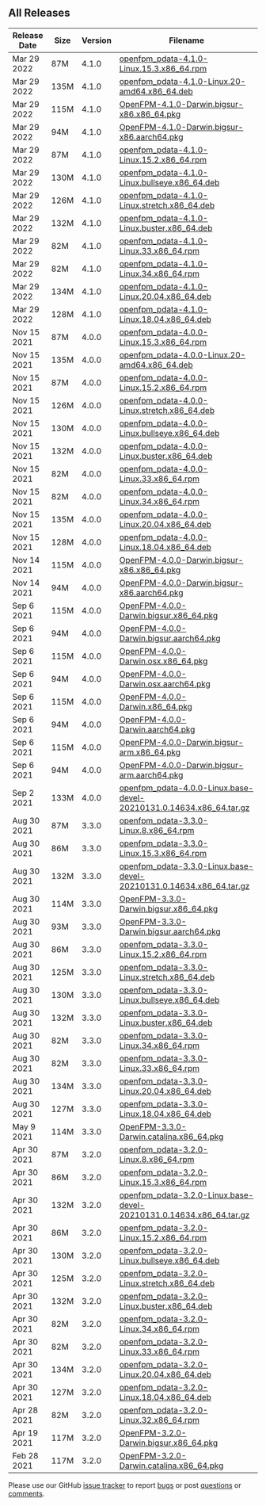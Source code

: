 ## All Releases

 **Release Date** | **Size** | **Version** | **Filename** |
 ------------ | ----------- | ----------------- | -------- |
  Mar 29  2022 | 87M | 4.1.0 | [openfpm_pdata-4.1.0-Linux.15.3.x86_64.rpm](https://openfpm.mpi-cbg.de/upload/super_bundles/openfpm_pdata-4.1.0-Linux.15.3.x86_64.rpm) |
  Mar 29  2022 | 135M | 4.1.0 | [openfpm_pdata-4.1.0-Linux.20-amd64.x86_64.deb](https://openfpm.mpi-cbg.de/upload/super_bundles/openfpm_pdata-4.1.0-Linux.20-amd64.x86_64.deb) |
 Mar 29  2022 | 115M | 4.1.0 | [OpenFPM-4.1.0-Darwin.bigsur-x86.x86_64.pkg](https://openfpm.mpi-cbg.de/upload/super_bundles/OpenFPM-4.1.0-Darwin.bigsur-x86.x86_64.pkg) |
  Mar 29  2022 | 94M | 4.1.0 | [OpenFPM-4.1.0-Darwin.bigsur-x86.aarch64.pkg](https://openfpm.mpi-cbg.de/upload/super_bundles/OpenFPM-4.1.0-Darwin.bigsur-x86.aarch64.pkg) |
  Mar 29  2022 | 87M | 4.1.0 | [openfpm_pdata-4.1.0-Linux.15.2.x86_64.rpm](https://openfpm.mpi-cbg.de/upload/super_bundles/openfpm_pdata-4.1.0-Linux.15.2.x86_64.rpm) |
 Mar 29  2022 | 130M | 4.1.0 | [openfpm_pdata-4.1.0-Linux.bullseye.x86_64.deb](https://openfpm.mpi-cbg.de/upload/super_bundles/openfpm_pdata-4.1.0-Linux.bullseye.x86_64.deb) |
 Mar 29  2022 | 126M | 4.1.0 | [openfpm_pdata-4.1.0-Linux.stretch.x86_64.deb](https://openfpm.mpi-cbg.de/upload/super_bundles/openfpm_pdata-4.1.0-Linux.stretch.x86_64.deb) |
 Mar 29  2022 | 132M | 4.1.0 | [openfpm_pdata-4.1.0-Linux.buster.x86_64.deb](https://openfpm.mpi-cbg.de/upload/super_bundles/openfpm_pdata-4.1.0-Linux.buster.x86_64.deb) |
  Mar 29  2022 | 82M | 4.1.0 | [openfpm_pdata-4.1.0-Linux.33.x86_64.rpm](https://openfpm.mpi-cbg.de/upload/super_bundles/openfpm_pdata-4.1.0-Linux.33.x86_64.rpm) |
  Mar 29  2022 | 82M | 4.1.0 | [openfpm_pdata-4.1.0-Linux.34.x86_64.rpm](https://openfpm.mpi-cbg.de/upload/super_bundles/openfpm_pdata-4.1.0-Linux.34.x86_64.rpm) |
 Mar 29  2022 | 134M | 4.1.0 | [openfpm_pdata-4.1.0-Linux.20.04.x86_64.deb](https://openfpm.mpi-cbg.de/upload/super_bundles/openfpm_pdata-4.1.0-Linux.20.04.x86_64.deb) |
 Mar 29  2022 | 128M | 4.1.0 | [openfpm_pdata-4.1.0-Linux.18.04.x86_64.deb](https://openfpm.mpi-cbg.de/upload/super_bundles/openfpm_pdata-4.1.0-Linux.18.04.x86_64.deb) |
  Nov 15  2021 | 87M | 4.0.0 | [openfpm_pdata-4.0.0-Linux.15.3.x86_64.rpm](https://openfpm.mpi-cbg.de/upload/super_bundles/openfpm_pdata-4.0.0-Linux.15.3.x86_64.rpm) |
 Nov 15  2021 | 135M | 4.0.0 | [openfpm_pdata-4.0.0-Linux.20-amd64.x86_64.deb](https://openfpm.mpi-cbg.de/upload/super_bundles/openfpm_pdata-4.0.0-Linux.20-amd64.x86_64.deb) |
  Nov 15  2021 | 87M | 4.0.0 | [openfpm_pdata-4.0.0-Linux.15.2.x86_64.rpm](https://openfpm.mpi-cbg.de/upload/super_bundles/openfpm_pdata-4.0.0-Linux.15.2.x86_64.rpm) |
 Nov 15  2021 | 126M | 4.0.0 | [openfpm_pdata-4.0.0-Linux.stretch.x86_64.deb](https://openfpm.mpi-cbg.de/upload/super_bundles/openfpm_pdata-4.0.0-Linux.stretch.x86_64.deb) |
 Nov 15  2021 | 130M | 4.0.0 | [openfpm_pdata-4.0.0-Linux.bullseye.x86_64.deb](https://openfpm.mpi-cbg.de/upload/super_bundles/openfpm_pdata-4.0.0-Linux.bullseye.x86_64.deb) |
 Nov 15  2021 | 132M | 4.0.0 | [openfpm_pdata-4.0.0-Linux.buster.x86_64.deb](https://openfpm.mpi-cbg.de/upload/super_bundles/openfpm_pdata-4.0.0-Linux.buster.x86_64.deb) |
  Nov 15  2021 | 82M | 4.0.0 | [openfpm_pdata-4.0.0-Linux.33.x86_64.rpm](https://openfpm.mpi-cbg.de/upload/super_bundles/openfpm_pdata-4.0.0-Linux.33.x86_64.rpm) |
  Nov 15  2021 | 82M | 4.0.0 | [openfpm_pdata-4.0.0-Linux.34.x86_64.rpm](https://openfpm.mpi-cbg.de/upload/super_bundles/openfpm_pdata-4.0.0-Linux.34.x86_64.rpm) |
 Nov 15  2021 | 135M | 4.0.0 | [openfpm_pdata-4.0.0-Linux.20.04.x86_64.deb](https://openfpm.mpi-cbg.de/upload/super_bundles/openfpm_pdata-4.0.0-Linux.20.04.x86_64.deb) |
 Nov 15  2021 | 128M | 4.0.0 | [openfpm_pdata-4.0.0-Linux.18.04.x86_64.deb](https://openfpm.mpi-cbg.de/upload/super_bundles/openfpm_pdata-4.0.0-Linux.18.04.x86_64.deb) |
 Nov 14  2021 | 115M | 4.0.0 | [OpenFPM-4.0.0-Darwin.bigsur-x86.x86_64.pkg](https://openfpm.mpi-cbg.de/upload/super_bundles/OpenFPM-4.0.0-Darwin.bigsur-x86.x86_64.pkg) |
  Nov 14  2021 | 94M | 4.0.0 | [OpenFPM-4.0.0-Darwin.bigsur-x86.aarch64.pkg](https://openfpm.mpi-cbg.de/upload/super_bundles/OpenFPM-4.0.0-Darwin.bigsur-x86.aarch64.pkg) |
 Sep  6  2021 | 115M | 4.0.0 | [OpenFPM-4.0.0-Darwin.bigsur.x86_64.pkg](https://openfpm.mpi-cbg.de/upload/super_bundles/OpenFPM-4.0.0-Darwin.bigsur.x86_64.pkg) |
  Sep  6  2021 | 94M | 4.0.0 | [OpenFPM-4.0.0-Darwin.bigsur.aarch64.pkg](https://openfpm.mpi-cbg.de/upload/super_bundles/OpenFPM-4.0.0-Darwin.bigsur.aarch64.pkg) |
 Sep  6  2021 | 115M | 4.0.0 | [OpenFPM-4.0.0-Darwin.osx.x86_64.pkg](https://openfpm.mpi-cbg.de/upload/super_bundles/OpenFPM-4.0.0-Darwin.osx.x86_64.pkg) |
  Sep  6  2021 | 94M | 4.0.0 | [OpenFPM-4.0.0-Darwin.osx.aarch64.pkg](https://openfpm.mpi-cbg.de/upload/super_bundles/OpenFPM-4.0.0-Darwin.osx.aarch64.pkg) |
 Sep  6  2021 | 115M | 4.0.0 | [OpenFPM-4.0.0-Darwin.x86_64.pkg](https://openfpm.mpi-cbg.de/upload/super_bundles/OpenFPM-4.0.0-Darwin.x86_64.pkg) |
  Sep  6  2021 | 94M | 4.0.0 | [OpenFPM-4.0.0-Darwin.aarch64.pkg](https://openfpm.mpi-cbg.de/upload/super_bundles/OpenFPM-4.0.0-Darwin.aarch64.pkg) |
 Sep  6  2021 | 115M | 4.0.0 | [OpenFPM-4.0.0-Darwin.bigsur-arm.x86_64.pkg](https://openfpm.mpi-cbg.de/upload/super_bundles/OpenFPM-4.0.0-Darwin.bigsur-arm.x86_64.pkg) |
  Sep  6  2021 | 94M | 4.0.0 | [OpenFPM-4.0.0-Darwin.bigsur-arm.aarch64.pkg](https://openfpm.mpi-cbg.de/upload/super_bundles/OpenFPM-4.0.0-Darwin.bigsur-arm.aarch64.pkg) |
 Sep  2  2021 | 133M | 4.0.0 | [openfpm_pdata-4.0.0-Linux.base-devel-20210131.0.14634.x86_64.tar.gz](https://openfpm.mpi-cbg.de/upload/super_bundles/openfpm_pdata-4.0.0-Linux.base-devel-20210131.0.14634.x86_64.tar.gz) |
  Aug 30  2021 | 87M | 3.3.0 | [openfpm_pdata-3.3.0-Linux.8.x86_64.rpm](https://openfpm.mpi-cbg.de/upload/super_bundles/openfpm_pdata-3.3.0-Linux.8.x86_64.rpm) |
  Aug 30  2021 | 86M | 3.3.0 | [openfpm_pdata-3.3.0-Linux.15.3.x86_64.rpm](https://openfpm.mpi-cbg.de/upload/super_bundles/openfpm_pdata-3.3.0-Linux.15.3.x86_64.rpm) |
 Aug 30  2021 | 132M | 3.3.0 | [openfpm_pdata-3.3.0-Linux.base-devel-20210131.0.14634.x86_64.tar.gz](https://openfpm.mpi-cbg.de/upload/super_bundles/openfpm_pdata-3.3.0-Linux.base-devel-20210131.0.14634.x86_64.tar.gz) |
 Aug 30  2021 | 114M | 3.3.0 | [OpenFPM-3.3.0-Darwin.bigsur.x86_64.pkg](https://openfpm.mpi-cbg.de/upload/super_bundles/OpenFPM-3.3.0-Darwin.bigsur.x86_64.pkg) |
  Aug 30  2021 | 93M | 3.3.0 | [OpenFPM-3.3.0-Darwin.bigsur.aarch64.pkg](https://openfpm.mpi-cbg.de/upload/super_bundles/OpenFPM-3.3.0-Darwin.bigsur.aarch64.pkg) |
  Aug 30  2021 | 86M | 3.3.0 | [openfpm_pdata-3.3.0-Linux.15.2.x86_64.rpm](https://openfpm.mpi-cbg.de/upload/super_bundles/openfpm_pdata-3.3.0-Linux.15.2.x86_64.rpm) |
 Aug 30  2021 | 125M | 3.3.0 | [openfpm_pdata-3.3.0-Linux.stretch.x86_64.deb](https://openfpm.mpi-cbg.de/upload/super_bundles/openfpm_pdata-3.3.0-Linux.stretch.x86_64.deb) |
 Aug 30  2021 | 130M | 3.3.0 | [openfpm_pdata-3.3.0-Linux.bullseye.x86_64.deb](https://openfpm.mpi-cbg.de/upload/super_bundles/openfpm_pdata-3.3.0-Linux.bullseye.x86_64.deb) |
 Aug 30  2021 | 132M | 3.3.0 | [openfpm_pdata-3.3.0-Linux.buster.x86_64.deb](https://openfpm.mpi-cbg.de/upload/super_bundles/openfpm_pdata-3.3.0-Linux.buster.x86_64.deb) |
  Aug 30  2021 | 82M | 3.3.0 | [openfpm_pdata-3.3.0-Linux.34.x86_64.rpm](https://openfpm.mpi-cbg.de/upload/super_bundles/openfpm_pdata-3.3.0-Linux.34.x86_64.rpm) |
  Aug 30  2021 | 82M | 3.3.0 | [openfpm_pdata-3.3.0-Linux.33.x86_64.rpm](https://openfpm.mpi-cbg.de/upload/super_bundles/openfpm_pdata-3.3.0-Linux.33.x86_64.rpm) |
 Aug 30  2021 | 134M | 3.3.0 | [openfpm_pdata-3.3.0-Linux.20.04.x86_64.deb](https://openfpm.mpi-cbg.de/upload/super_bundles/openfpm_pdata-3.3.0-Linux.20.04.x86_64.deb) |
 Aug 30  2021 | 127M | 3.3.0 | [openfpm_pdata-3.3.0-Linux.18.04.x86_64.deb](https://openfpm.mpi-cbg.de/upload/super_bundles/openfpm_pdata-3.3.0-Linux.18.04.x86_64.deb) |
 May  9  2021 | 114M | 3.3.0 | [OpenFPM-3.3.0-Darwin.catalina.x86_64.pkg](https://openfpm.mpi-cbg.de/upload/super_bundles/OpenFPM-3.3.0-Darwin.catalina.x86_64.pkg) |
  Apr 30  2021 | 87M | 3.2.0 | [openfpm_pdata-3.2.0-Linux.8.x86_64.rpm](https://openfpm.mpi-cbg.de/upload/super_bundles/openfpm_pdata-3.2.0-Linux.8.x86_64.rpm) |
  Apr 30  2021 | 86M | 3.2.0 | [openfpm_pdata-3.2.0-Linux.15.3.x86_64.rpm](https://openfpm.mpi-cbg.de/upload/super_bundles/openfpm_pdata-3.2.0-Linux.15.3.x86_64.rpm) |
 Apr 30  2021 | 132M | 3.2.0 | [openfpm_pdata-3.2.0-Linux.base-devel-20210131.0.14634.x86_64.tar.gz](https://openfpm.mpi-cbg.de/upload/super_bundles/openfpm_pdata-3.2.0-Linux.base-devel-20210131.0.14634.x86_64.tar.gz) |
  Apr 30  2021 | 86M | 3.2.0 | [openfpm_pdata-3.2.0-Linux.15.2.x86_64.rpm](https://openfpm.mpi-cbg.de/upload/super_bundles/openfpm_pdata-3.2.0-Linux.15.2.x86_64.rpm) |
 Apr 30  2021 | 130M | 3.2.0 | [openfpm_pdata-3.2.0-Linux.bullseye.x86_64.deb](https://openfpm.mpi-cbg.de/upload/super_bundles/openfpm_pdata-3.2.0-Linux.bullseye.x86_64.deb) |
 Apr 30  2021 | 125M | 3.2.0 | [openfpm_pdata-3.2.0-Linux.stretch.x86_64.deb](https://openfpm.mpi-cbg.de/upload/super_bundles/openfpm_pdata-3.2.0-Linux.stretch.x86_64.deb) |
 Apr 30  2021 | 132M | 3.2.0 | [openfpm_pdata-3.2.0-Linux.buster.x86_64.deb](https://openfpm.mpi-cbg.de/upload/super_bundles/openfpm_pdata-3.2.0-Linux.buster.x86_64.deb) |
  Apr 30  2021 | 82M | 3.2.0 | [openfpm_pdata-3.2.0-Linux.34.x86_64.rpm](https://openfpm.mpi-cbg.de/upload/super_bundles/openfpm_pdata-3.2.0-Linux.34.x86_64.rpm) |
  Apr 30  2021 | 82M | 3.2.0 | [openfpm_pdata-3.2.0-Linux.33.x86_64.rpm](https://openfpm.mpi-cbg.de/upload/super_bundles/openfpm_pdata-3.2.0-Linux.33.x86_64.rpm) |
 Apr 30  2021 | 134M | 3.2.0 | [openfpm_pdata-3.2.0-Linux.20.04.x86_64.deb](https://openfpm.mpi-cbg.de/upload/super_bundles/openfpm_pdata-3.2.0-Linux.20.04.x86_64.deb) |
 Apr 30  2021 | 127M | 3.2.0 | [openfpm_pdata-3.2.0-Linux.18.04.x86_64.deb](https://openfpm.mpi-cbg.de/upload/super_bundles/openfpm_pdata-3.2.0-Linux.18.04.x86_64.deb) |
  Apr 28  2021 | 82M | 3.2.0 | [openfpm_pdata-3.2.0-Linux.32.x86_64.rpm](https://openfpm.mpi-cbg.de/upload/super_bundles/openfpm_pdata-3.2.0-Linux.32.x86_64.rpm) |
 Apr 19  2021 | 117M | 3.2.0 | [OpenFPM-3.2.0-Darwin.bigsur.x86_64.pkg](https://openfpm.mpi-cbg.de/upload/super_bundles/OpenFPM-3.2.0-Darwin.bigsur.x86_64.pkg) |
 Feb 28  2021 | 117M | 3.2.0 | [OpenFPM-3.2.0-Darwin.catalina.x86_64.pkg](https://openfpm.mpi-cbg.de/upload/super_bundles/OpenFPM-3.2.0-Darwin.catalina.x86_64.pkg) |

Please use our GitHub [issue tracker](https://github.com/mosaic-group/openfpm/issues)
to report [bugs](https://github.com/mosaic-group/openfpm/issues/new?labels=bug)
or post [questions](https://github.com/mosaic-group/openfpm/issues/new?labels=question) or [comments](https://github.com/mosaic-group/openfpm/issues/new?labels=comment).

